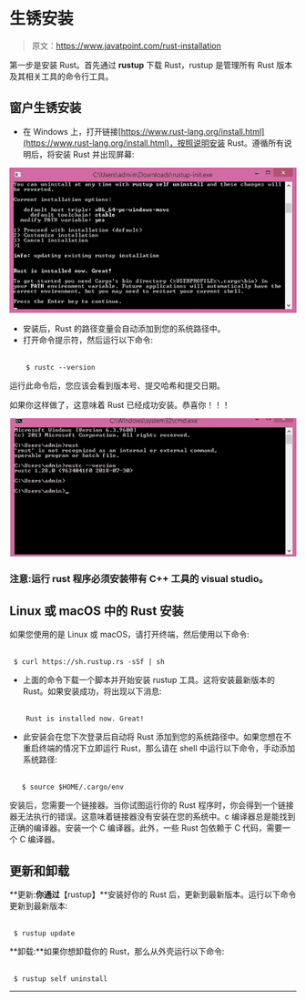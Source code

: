 # 生锈安装

> 原文：<https://www.javatpoint.com/rust-installation>

第一步是安装 Rust。首先通过 **rustup** 下载 Rust，rustup 是管理所有 Rust 版本及其相关工具的命令行工具。

## 窗户生锈安装

*   在 Windows 上，打开链接[https://www.rust-lang.org/install.html](https://www.rust-lang.org/install.html)，按照说明安装 Rust。遵循所有说明后，将安装 Rust 并出现屏幕:

![Rust Installation](img/2a853daabae8a4387aa38d557924b737.png)

*   安装后，Rust 的路径变量会自动添加到您的系统路径中。
*   打开命令提示符，然后运行以下命令:

```

	$ rustc --version 

```

运行此命令后，您应该会看到版本号、提交哈希和提交日期。

如果你这样做了，这意味着 Rust 已经成功安装。恭喜你！！！

![Rust Installation](img/35484006fdce67b6eb6b5ae6292884a2.png)

### 注意:运行 rust 程序必须安装带有 C++ 工具的 visual studio。

## Linux 或 macOS 中的 Rust 安装

如果您使用的是 Linux 或 macOS，请打开终端，然后使用以下命令:

```

 $ curl https://sh.rustup.rs -sSf | sh 

```

*   上面的命令下载一个脚本并开始安装 rustup 工具。这将安装最新版本的 Rust。如果安装成功，将出现以下消息:

```

	Rust is installed now. Great!

```

*   此安装会在您下次登录后自动将 Rust 添加到您的系统路径中。如果您想在不重启终端的情况下立即运行 Rust，那么请在 shell 中运行以下命令，手动添加系统路径:

```

   $ source $HOME/.cargo/env

```

安装后，您需要一个链接器。当你试图运行你的 Rust 程序时，你会得到一个链接器无法执行的错误。这意味着链接器没有安装在您的系统中。c 编译器总是能找到正确的编译器。安装一个 C 编译器。此外，一些 Rust 包依赖于 C 代码，需要一个 C 编译器。

## 更新和卸载

**更新:**你通过**【rustup】**安装好你的 Rust 后，更新到最新版本。运行以下命令更新到最新版本:

```

 $ rustup update

```

**卸载:**如果你想卸载你的 Rust，那么从外壳运行以下命令:

```

 $ rustup self uninstall

```

* * *